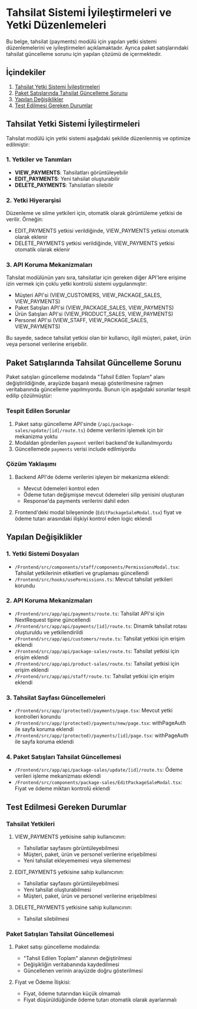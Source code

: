 # Tahsilat Sistemi İyileştirmeleri ve Yetki Düzenlemeleri

Bu belge, tahsilat (payments) modülü için yapılan yetki sistemi düzenlemelerini ve iyileştirmeleri açıklamaktadır. Ayrıca paket satışlarındaki tahsilat güncelleme sorunu için yapılan çözümü de içermektedir.

## İçindekiler
1. [Tahsilat Yetki Sistemi İyileştirmeleri](#tahsilat-yetki-sistemi-iyileştirmeleri)
2. [Paket Satışlarında Tahsilat Güncelleme Sorunu](#paket-satışlarında-tahsilat-güncelleme-sorunu)
3. [Yapılan Değişiklikler](#yapılan-değişiklikler)
4. [Test Edilmesi Gereken Durumlar](#test-edilmesi-gereken-durumlar)

## Tahsilat Yetki Sistemi İyileştirmeleri

Tahsilat modülü için yetki sistemi aşağıdaki şekilde düzenlenmiş ve optimize edilmiştir:

### 1. Yetkiler ve Tanımları

- **VIEW_PAYMENTS**: Tahsilatları görüntüleyebilir
- **EDIT_PAYMENTS**: Yeni tahsilat oluşturabilir
- **DELETE_PAYMENTS**: Tahsilatları silebilir

### 2. Yetki Hiyerarşisi

Düzenleme ve silme yetkileri için, otomatik olarak görüntüleme yetkisi de verilir. Örneğin:
- EDIT_PAYMENTS yetkisi verildiğinde, VIEW_PAYMENTS yetkisi otomatik olarak eklenir
- DELETE_PAYMENTS yetkisi verildiğinde, VIEW_PAYMENTS yetkisi otomatik olarak eklenir

### 3. API Koruma Mekanizmaları

Tahsilat modülünün yanı sıra, tahsilatlar için gereken diğer API'lere erişime izin vermek için çoklu yetki kontrolü sistemi uygulanmıştır:

- Müşteri API'si (VIEW_CUSTOMERS, VIEW_PACKAGE_SALES, VIEW_PAYMENTS)
- Paket Satışları API'si (VIEW_PACKAGE_SALES, VIEW_PAYMENTS)
- Ürün Satışları API'si (VIEW_PRODUCT_SALES, VIEW_PAYMENTS)
- Personel API'si (VIEW_STAFF, VIEW_PACKAGE_SALES, VIEW_PAYMENTS)

Bu sayede, sadece tahsilat yetkisi olan bir kullanıcı, ilgili müşteri, paket, ürün veya personel verilerine erişebilir.

## Paket Satışlarında Tahsilat Güncelleme Sorunu

Paket satışları güncelleme modalında "Tahsil Edilen Toplam" alanı değiştirildiğinde, arayüzde başarılı mesajı gösterilmesine rağmen veritabanında güncelleme yapılmıyordu. Bunun için aşağıdaki sorunlar tespit edilip çözülmüştür:

### Tespit Edilen Sorunlar

1. Paket satışı güncelleme API'sinde (`/api/package-sales/update/[id]/route.ts`) ödeme verilerini işlemek için bir mekanizma yoktu
2. Modaldan gönderilen `payment` verileri backend'de kullanılmıyordu
3. Güncellemede `payments` verisi include edilmiyordu

### Çözüm Yaklaşımı

1. Backend API'de ödeme verilerini işleyen bir mekanizma eklendi:
   - Mevcut ödemeleri kontrol eden
   - Ödeme tutarı değişmişse mevcut ödemeleri silip yenisini oluşturan
   - Response'da payments verilerini dahil eden

2. Frontend'deki modal bileşeninde (`EditPackageSaleModal.tsx`) fiyat ve ödeme tutarı arasındaki ilişkiyi kontrol eden logic eklendi

## Yapılan Değişiklikler

### 1. Yetki Sistemi Dosyaları

- `/Frontend/src/components/staff/components/PermissionsModal.tsx`: Tahsilat yetkilerinin etiketleri ve gruplaması güncellendi
- `/Frontend/src/hooks/usePermissions.ts`: Mevcut tahsilat yetkileri korundu

### 2. API Koruma Mekanizmaları

- `/Frontend/src/app/api/payments/route.ts`: Tahsilat API'si için NextRequest tipine güncellendi
- `/Frontend/src/app/api/payments/[id]/route.ts`: Dinamik tahsilat rotası oluşturuldu ve yetkilendirildi
- `/Frontend/src/app/api/customers/route.ts`: Tahsilat yetkisi için erişim eklendi
- `/Frontend/src/app/api/package-sales/route.ts`: Tahsilat yetkisi için erişim eklendi
- `/Frontend/src/app/api/product-sales/route.ts`: Tahsilat yetkisi için erişim eklendi
- `/Frontend/src/app/api/staff/route.ts`: Tahsilat yetkisi için erişim eklendi

### 3. Tahsilat Sayfası Güncellemeleri

- `/Frontend/src/app/(protected)/payments/page.tsx`: Mevcut yetki kontrolleri korundu
- `/Frontend/src/app/(protected)/payments/new/page.tsx`: withPageAuth ile sayfa koruma eklendi
- `/Frontend/src/app/(protected)/payments/[id]/page.tsx`: withPageAuth ile sayfa koruma eklendi

### 4. Paket Satışları Tahsilat Güncellemesi

- `/Frontend/src/app/api/package-sales/update/[id]/route.ts`: Ödeme verileri işleme mekanizması eklendi
- `/Frontend/src/components/package-sales/EditPackageSaleModal.tsx`: Fiyat ve ödeme miktarı kontrolü eklendi

## Test Edilmesi Gereken Durumlar

### Tahsilat Yetkileri

1. VIEW_PAYMENTS yetkisine sahip kullanıcının:
   - Tahsilatlar sayfasını görüntüleyebilmesi
   - Müşteri, paket, ürün ve personel verilerine erişebilmesi
   - Yeni tahsilat ekleyememesi veya silememesi

2. EDIT_PAYMENTS yetkisine sahip kullanıcının:
   - Tahsilatlar sayfasını görüntüleyebilmesi
   - Yeni tahsilat oluşturabilmesi
   - Müşteri, paket, ürün ve personel verilerine erişebilmesi

3. DELETE_PAYMENTS yetkisine sahip kullanıcının:
   - Tahsilat silebilmesi

### Paket Satışları Tahsilat Güncellemesi

1. Paket satışı güncelleme modalında:
   - "Tahsil Edilen Toplam" alanının değiştirilmesi
   - Değişikliğin veritabanında kaydedilmesi
   - Güncellenen verinin arayüzde doğru gösterilmesi

2. Fiyat ve Ödeme İlişkisi:
   - Fiyat, ödeme tutarından küçük olmamalı
   - Fiyat düşürüldüğünde ödeme tutarı otomatik olarak ayarlanmalı